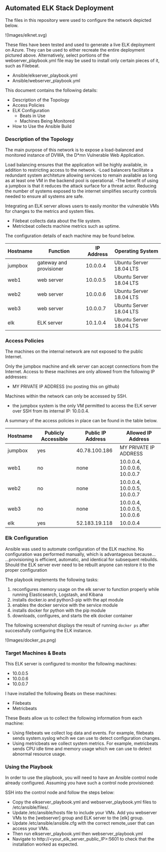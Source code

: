## Automated ELK Stack Deployment

The files in this repository were used to configure the network depicted below.

!(Images/elknet.svg)

These files have been tested and used to generate a live ELK deployment on Azure. They can be used to either recreate the entire deployment pictured above. Alternatively, select portions of the webserver_playbook.yml file may be used to install only certain pieces of it, such as Filebeat.

  - Ansible/elkserver_playbook.yml
  - Ansible/webserver_playbook.yml

This document contains the following details:
- Description of the Topology
- Access Policies
- ELK Configuration
  - Beats in Use
  - Machines Being Monitored
- How to Use the Ansible Build


### Description of the Topology

The main purpose of this network is to expose a load-balanced and monitored instance of DVWA, the D*mn Vulnerable Web Application.

Load balancing ensures that the application will be highly available, in addition to restricting access to the network.
-Load balancers facilitate a redundant system architeture allowing services to remain available as long as at least one VM in the backend pool is operational.
-The benefit of using a jumpbox is that it reduces the attack surface for a threat actor.  Reducing the number of systems exposed to the internet simplifies
 security controls needed to ensure all systems are safe.  

Integrating an ELK server allows users to easily monitor the vulnerable VMs for changes to the metrics and system files.
- Filebeat collects data about the file system.
- Metricbeat collects machine metrics such as uptime.

The configuration details of each machine may be found below.

| Hostname | Function                | IP Address | Operating System        |
|----------|-------------------------|------------|-------------------------|
| jumpbox  | gateway and provisioner | 10.0.0.4   | Ubuntu Server 18.04 LTS |
| web1     | web server              | 10.0.0.5   | Ubuntu Server 18.04 LTS |
| web2     | web server              | 10.0.0.6   | Ubuntu Server 18.04 LTS |
| web3     | web server              | 10.0.0.7   | Ubuntu Server 18.04 LTS |
| elk      | ELK server              | 10.1.0.4   | Ubuntu Server 18.04 LTS |

### Access Policies

The machines on the internal network are not exposed to the public Internet. 

Only the jumpbox machine and elk server can accept connections from the Internet. Access to these machines are only allowed from the following IP addresses:
- MY PRIVATE IP ADDRESS (no posting this on github)

Machines within the network can only be accessed by SSH.
- the jumpbox system is the only VM permitted to access the ELK server over SSH from its internal IP: 10.0.0.4.

A summary of the access policies in place can be found in the table below.

| Hostname | Publicly Accessible | Public IP Address | Allowed IP Address           |
|----------|---------------------|-------------------|------------------------------|
| jumpbox  | yes                 | 40.78.100.186     | MY PRIVATE IP ADDRESS        |
| web1     | no                  | none              | 10.0.0.4, 10.0.0.6, 10.0.0.7 |
| web2     | no                  | none              | 10.0.0.4, 10.0.0.5, 10.0.0.7 |
| web3     | no                  | none              | 10.0.0.4, 10.0.0.5, 10.0.0.6 |
| elk      | yes                 | 52.183.19.118     | 10.0.0.4                     |

### Elk Configuration

Ansible was used to automate configuration of the ELK machine. No configuration was performed manually, which is advantageous because...
...provisioning is efficient, automatic, and identical for subsequent rebuilds.  Should the ELK server ever need to be rebuilt anyone 
   can restore it to the proper configuration

The playbook implements the following tasks:
  1. reconfigures memory usage on the elk server to function properly while running Elasticsearch, Logstash, and Kibana
  2. installs docker.io and python3-pip with the apt module
  3. enables the docker service with the service module
  4. installs docker for python with the pip module
  5. downloads, configures, and starts the elk docker container

The following screenshot displays the result of running `docker ps` after successfully configuring the ELK instance.

!(Images/docker_ps.png)

### Target Machines & Beats
This ELK server is configured to monitor the following machines:
- 10.0.0.5
- 10.0.0.6
- 10.0.0.7

I have installed the following Beats on these machines:
- Filebeats
- Metricbeats

These Beats allow us to collect the following information from each machine:
- Using filebeats we collect log data and events.  For example, filebeats sends system.syslog whcih we can use to detect configuration changes.
- Using metricbeats we collect system metrics.  For example, metricbeats sends CPU idle time and memory usage which we can use to detect abnormal resource usage.

### Using the Playbook
In order to use the playbook, you will need to have an Ansible control node already configured. Assuming you have such a control node provisioned: 

SSH into the control node and follow the steps below:
- Copy the elkserver_playbook.yml and webserver_playbook.yml files to /etc/ansible/files/.
- Update /etc/ansible/hosts file to include your VMs.  Add you webserver VMs to the [webserver] group and ELK server to the [elk] group.
- Update /etc/ansible/ansible.cfg with the correct remote_user that can access your VMs.
- Then run elkserver_playbook.yml then webserver_playbook.yml
- Navigate to http://<your_elk_server_public_IP>:5601 to check that the installation worked as expected.